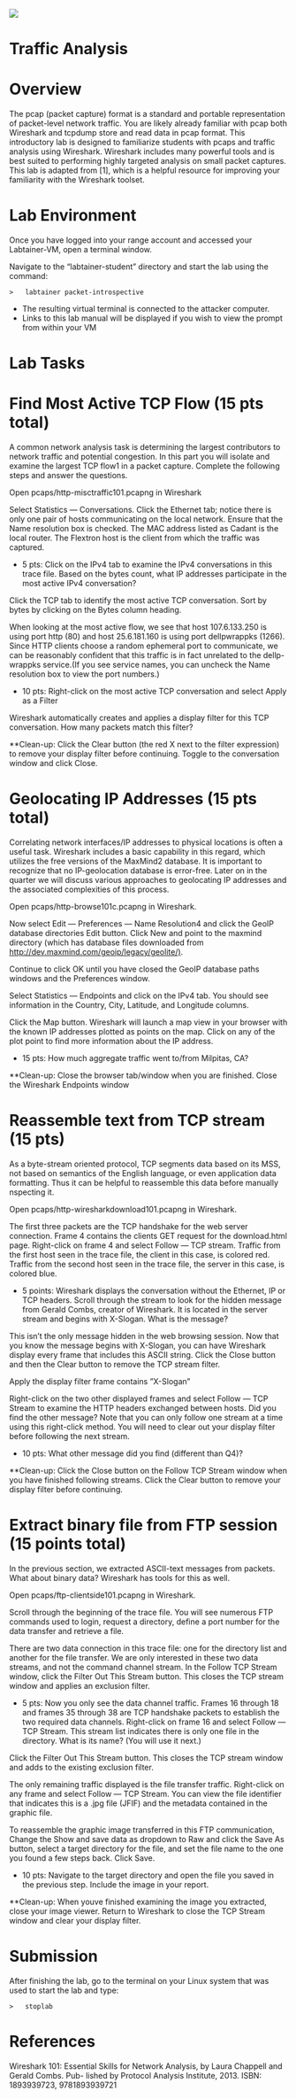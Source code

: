 ![](media/b80e0eacca6dad9d42b5dc3545946591.png)

Traffic Analysis
=================================

Overview
========

The pcap (packet capture) format is a standard and portable representation of packet-level network traffic. You are likely already familiar with pcap both Wireshark and tcpdump store and read data in pcap format. This introductory lab is designed to familiarize students with pcaps and traffic analysis using Wireshark. Wireshark includes many powerful tools and is best suited to performing highly targeted analysis on small packet captures. This lab is adapted from [1], which is a helpful resource for improving your familiarity with the Wireshark toolset.

Lab Environment
===============

Once you have logged into your range account and accessed your Labtainer-VM,
open a terminal window.

Navigate to the “labtainer-student” directory and start the lab using the
command:

~~~~~~~~~~~~~~~~~~~~~~~~~~~~~~~~~~~~~~~~~~~~~~~~~~~~~~~~~~~~~~~~~~~~~~~~~~~~~~~~
>   labtainer packet-introspective
~~~~~~~~~~~~~~~~~~~~~~~~~~~~~~~~~~~~~~~~~~~~~~~~~~~~~~~~~~~~~~~~~~~~~~~~~~~~~~~~

-   The resulting virtual terminal is connected to the attacker computer.
-   Links to this lab manual will be displayed if you wish to view the prompt
    from within your VM

Lab Tasks
==========

Find Most Active TCP Flow (15 pts total)
==========

A common network analysis task is determining the largest contributors to network traffic and potential congestion. In this part you will isolate and examine the largest TCP flow1 in a packet capture. Complete the following steps and answer the questions.

Open pcaps/http-misctraffic101.pcapng in Wireshark

Select Statistics — Conversations. Click the Ethernet tab; notice there is only one pair of hosts communicating on the local network. Ensure that the Name resolution box is checked. The MAC address listed as Cadant is the local router. The Flextron host is the client from which the traffic was captured.

- 5 pts: Click on the IPv4 tab to examine the IPv4 conversations in this trace file. Based on the bytes count, what IP addresses participate in the most active IPv4 conversation?

Click the TCP tab to identify the most active TCP conversation. Sort by bytes by clicking on the Bytes column heading.

When looking at the most active flow, we see that host 107.6.133.250 is using port http (80) and host 25.6.181.160 is using port dellpwrappks (1266). Since HTTP clients choose a random ephemeral port to communicate, we can be reasonably confident that this traffic is in fact unrelated to the dellp- wrappks service.(If you see service names, you can uncheck the Name resolution box to view the
port numbers.)

- 10 pts: Right-click on the most active TCP conversation and select Apply as a Filter 

Wireshark automatically creates and applies a display filter for this TCP conversation. How many packets match this filter?

**Clean-up: Click the Clear button (the red X next to the filter expression) to remove your display filter before continuing. Toggle to the conversation window and click Close.

Geolocating IP Addresses (15 pts total)
==========

Correlating network interfaces/IP addresses to physical locations is often a useful task. Wireshark includes a basic capability in this regard, which utilizes the free versions of the MaxMind2 database. It is important to recognize that no IP-geolocation database is error-free. Later on in the quarter we will discuss various approaches to geolocating IP addresses and the associated complexities of this process.

Open pcaps/http-browse101c.pcapng in Wireshark.

Now select Edit — Preferences — Name Resolution4 and click the GeoIP database directories Edit button. Click New and point to the maxmind directory (which has database files downloaded from <http://dev.maxmind.com/geoip/legacy/geolite/)>.

Continue to click OK until you have closed the GeoIP database paths windows and the Preferences window.

Select Statistics — Endpoints and click on the IPv4 tab. You should see information in the Country, City, Latitude, and Longitude columns.

Click the Map button. Wireshark will launch a map view in your browser with the known IP addresses plotted as points on the map. Click on any of the plot point to find more information about the IP address.

- 15 pts: How much aggregate traffic went to/from Milpitas, CA?

**Clean-up: Close the browser tab/window when you are finished. Close the Wireshark Endpoints window

Reassemble text from TCP stream (15 pts)
==========

As a byte-stream oriented protocol, TCP segments data based on its MSS, not based on semantics of the English language, or even application data formatting. Thus it can be helpful to reassemble this data before manually nspecting it.

Open pcaps/http-wiresharkdownload101.pcapng in Wireshark.

The first three packets are the TCP handshake for the web server connection. Frame 4 contains the clients GET request for the download.html page. Right-click on frame 4 and select Follow — TCP stream. Traffic from the first host seen in the trace file, the client in this case, is colored red. Traffic from the second host seen in the trace file, the server in this case, is colored blue.

- 5 points: Wireshark displays the conversation without the Ethernet, IP or TCP headers. Scroll through the stream to look for the hidden message from Gerald Combs, creator of Wireshark. It is located in the server stream and begins with X-Slogan. What is the message?

This isn’t the only message hidden in the web browsing session. Now that you know the message begins with X-Slogan, you can have Wireshark display every frame that includes this ASCII string. Click the Close button and then the Clear button to remove the TCP stream filter.

Apply the display filter frame contains ”X-Slogan”

Right-click on the two other displayed frames and select Follow — TCP Stream to examine the HTTP headers exchanged between hosts. Did you find the other message? Note that you can only follow one stream at a time using this right-click method. You will need to clear out your display filter before following the next stream.

- 10 pts: What other message did you find (different than Q4)?

**Clean-up: Click the Close button on the Follow TCP Stream window when you have finished following streams. Click the Clear button to remove your display filter before continuing.

Extract binary file from FTP session (15 points total)
==========

In the previous section, we extracted ASCII-text messages from packets. What about binary data? Wireshark has tools for this as well.

Open pcaps/ftp-clientside101.pcapng in Wireshark.

Scroll through the beginning of the trace file. You will see numerous FTP commands used to login, request a directory, define a port number for the data transfer and retrieve a file.

There are two data connection in this trace file: one for the directory list and another for the file transfer. We are only interested in these two data streams, and not the command channel stream. In the Follow TCP Stream window, click the Filter Out This Stream button. This closes the TCP stream window and applies an exclusion filter.

- 5 pts: Now you only see the data channel traffic. Frames 16 through 18 and frames 35 through 38 are TCP handshake packets to establish the two required data channels. Right-click on frame 16 and select Follow — TCP Stream. This stream list indicates there is only one file in the directory. What is its name? (You will use it next.)

Click the Filter Out This Stream button. This closes the TCP stream window and adds to the existing exclusion filter.

The only remaining traffic displayed is the file transfer traffic. Right-click on any frame and select Follow — TCP Stream. You can view the file identifier that indicates this is a .jpg file (JFIF) and the metadata contained in the graphic file.

To reassemble the graphic image transferred in this FTP communication, Change the Show and save data as dropdown to Raw and click the Save As button, select a target directory for the file, and set the file name to the one you found a few steps back. Click Save.

- 10 pts: Navigate to the target directory and open the file you saved in the previous step. Include the image in your report.

**Clean-up: When youve finished examining the image you extracted, close your image viewer. Return to Wireshark to close the TCP Stream window and clear your display filter.

Submission
==========

After finishing the lab, go to the terminal on your Linux system that was used to start the lab and type:
```
>   stoplab
```

References
==========

Wireshark 101: Essential Skills for Network Analysis, by Laura Chappell and Gerald Combs. Pub- lished by Protocol Analysis Institute, 2013. ISBN: 1893939723, 9781893939721
